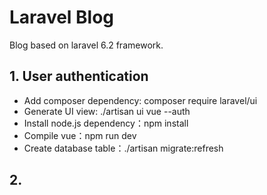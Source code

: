 # Laravel Blog
Blog based on laravel 6.2 framework.

## 1. User authentication
  * Add composer dependency: composer require laravel/ui
  * Generate UI view: ./artisan ui vue --auth
  * Install node.js dependency：npm install
  * Compile vue：npm run dev
  * Create database table：./artisan migrate:refresh

## 2. 

